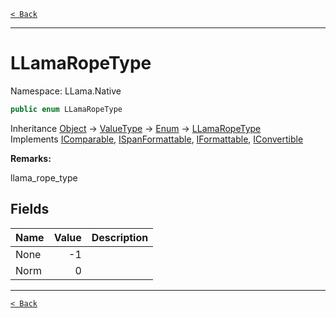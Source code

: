 [`< Back`](./)

---

# LLamaRopeType

Namespace: LLama.Native



```csharp
public enum LLamaRopeType
```

Inheritance [Object](https://docs.microsoft.com/en-us/dotnet/api/system.object) → [ValueType](https://docs.microsoft.com/en-us/dotnet/api/system.valuetype) → [Enum](https://docs.microsoft.com/en-us/dotnet/api/system.enum) → [LLamaRopeType](./llama.native.llamaropetype.md)<br>
Implements [IComparable](https://docs.microsoft.com/en-us/dotnet/api/system.icomparable), [ISpanFormattable](https://docs.microsoft.com/en-us/dotnet/api/system.ispanformattable), [IFormattable](https://docs.microsoft.com/en-us/dotnet/api/system.iformattable), [IConvertible](https://docs.microsoft.com/en-us/dotnet/api/system.iconvertible)

**Remarks:**

llama_rope_type

## Fields

| Name | Value | Description |
| --- | --: | --- |
| None | -1 |  |
| Norm | 0 |  |

---

[`< Back`](./)
